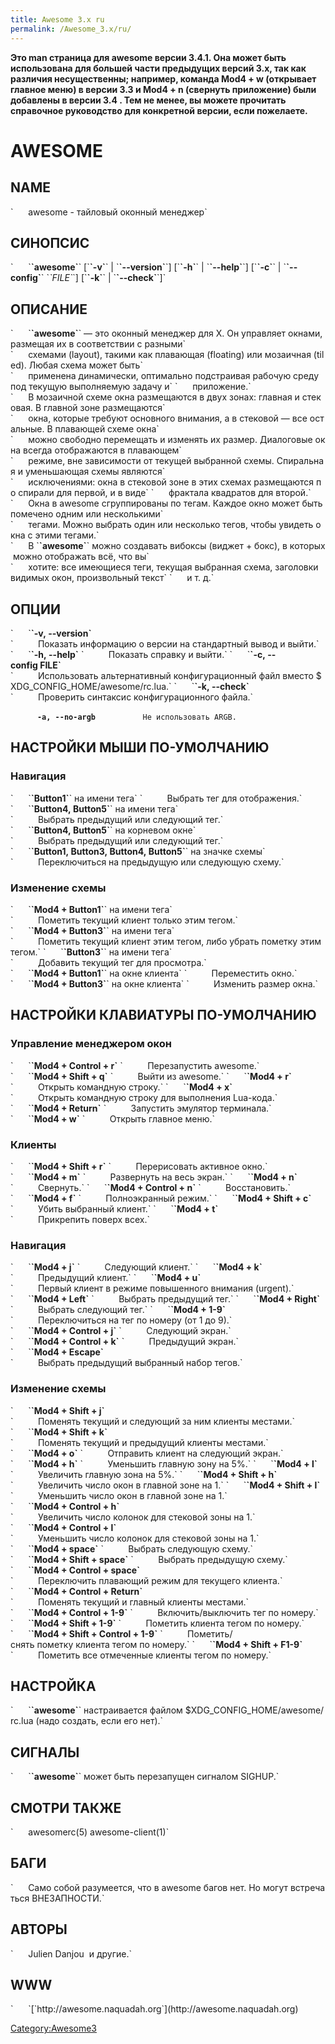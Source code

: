 ```yaml
---
title: Awesome 3.x ru
permalink: /Awesome_3.x/ru/
---
```


**Это man страница для awesome версии 3.4.1. Она может быть использована для большей части предыдущих версий 3.x, так как различия несущественны; например, команда Mod4 + w (открывает главное меню) в версии 3.3 и Mod4 + n (свернуть приложение) были добавлены в версии 3.4 . Тем не менее, вы можете прочитать справочное руководство для конкретной версии, если пожелаете.**

<H1>
AWESOME

</H1>
<H2>
NAME

</H2>
`      awesome - тайловый оконный менеджер`

<H2>
СИНОПСИС

</H2>
`      `<B>`awesome`</B>` [`<B>`-v`</B>` | `<B>`--version`</B>`] [`<B>`-h`</B>` | `<B>`--help`</B>`] [`<B>`-c`</B>` | `<B>`--config`</B>` `<I>`FILE`</I>`] [`<B>`-k`</B>` | `<B>`--check`</B>`]`

<H2>
ОПИСАНИЕ

</H2>
`      `<b>`awesome`</b>` — это оконный менеджер для X. Он управляет окнами, размещая их в соответствии с разными`
`      схемами (layout), такими как плавающая (floating) или мозаичная (tiled). Любая схема может быть`
`      применена динамически, оптимально подстраивая рабочую среду под текущую выполняемую задачу и`
`      приложение.`
`      В мозаичной схеме окна размещаются в двух зонах: главная и стековая. В главной зоне размещаются`
`      окна, которые требуют основного внимания, а в стековой — все остальные. В плавающей схеме окна`
`      можно свободно перемещать и изменять их размер. Диалоговые окна всегда отображаются в плавающем`
`      режиме, вне зависимости от текущей выбранной схемы. Спиральная и уменьшающая схемы являются`
`      исключениями: окна в стековой зоне в этих схемах размещаются по спирали для первой, и в виде`
`      фрактала квадратов для второй.`
`      Окна в awesome сгруппированы по тегам. Каждое окно может быть помечено одним или несколькими`
`      тегами. Можно выбрать один или несколько тегов, чтобы увидеть окна с этими тегами.`
`      В `<b>`awesome`</b>` можно создавать вибоксы (виджет + бокс), в которых можно отображать всё, что вы`
`      хотите: все имеющиеся теги, текущая выбранная схема, заголовки видимых окон, произвольный текст`
`      и т. д.`

<H2>
ОПЦИИ

</H2>
`      `<b>`-v, --version`</b>
`          Показать информацию о версии на стандартный вывод и выйти.`
`      `<b>`-h, --help`</b>
`          Показать справку и выйти.`
`      `<b>`-c, --config FILE`</b>
`          Использовать альтернативный конфигурационный файл вместо $XDG_CONFIG_HOME/awesome/rc.lua.`
`      `<b>`-k, --check`</b>
`          Проверить синтаксис конфигурационного файла.`

`      `<b>`-a, --no-argb`</b>
`          Не использовать ARGB.`

<h2>
НАСТРОЙКИ МЫШИ ПО-УМОЛЧАНИЮ

</h2>
<h3>
Навигация

</h3>
`      `<b>`Button1`</b>` на имени тега`
`          Выбрать тег для отображения.`
`      `<b>`Button4, Button5`</b>` на имени тега`
`          Выбрать предыдущий или следующий тег.`
`      `<b>`Button4, Button5`</b>` на корневом окне`
`          Выбрать предыдущий или следующий тег.`
`      `<b>`Button1, Button3, Button4, Button5`</b>` на значке схемы`
`          Переключиться на предыдущую или следующую схему.`

<h3>
Изменение схемы

</h3>
`      `<b>`Mod4 + Button1`</b>` на имени тега`
`          Пометить текущий клиент только этим тегом.`
`      `<b>`Mod4 + Button3`</b>` на имени тега`
`          Пометить текущий клиент этим тегом, либо убрать пометку этим тегом.`
`      `<b>`Button3`</b>` на имени тега`
`          Добавить текущий тег для просмотра.`
`      `<b>`Mod4 + Button1`</b>` на окне клиента`
`          Переместить окно.`
`      `<b>`Mod4 + Button3`</b>` на окне клиента`
`          Изменить размер окна.`

<h2>
НАСТРОЙКИ КЛАВИАТУРЫ ПО-УМОЛЧАНИЮ

</h2>
<h3>
Управление менеджером окон

</h3>
`      `<b>`Mod4 + Control + r`</b>
`          Перезапустить awesome.`
`      `<b>`Mod4 + Shift + q`</b>
`          Выйти из awesome.`
`      `<b>`Mod4 + r`</b>
`          Открыть командную строку.`
`      `<b>`Mod4 + x`</b>
`          Открыть командную строку для выполнения Lua-кода.`
`      `<b>`Mod4 + Return`</b>
`          Запустить эмулятор терминала.`
`      `<b>`Mod4 + w`</b>
`          Открыть главное меню.`

<h3>
Клиенты

</h3>
`      `<B>`Mod4 + Shift + r`</B>
`          Перерисовать активное окно.`
`      `<b>`Mod4 + m`</b>
`          Развернуть на весь экран.`
`      `<b>`Mod4 + n`</b>
`          Свернуть.`
`      `<b>`Mod4 + Control + n`</b>
`          Восстановить.`
`      `<b>`Mod4 + f`</b>
`          Полноэкранный режим.`
`      `<b>`Mod4 + Shift + c`</b>
`          Убить выбранный клиент.`
`      `<b>`Mod4 + t`</b>
`          Прикрепить поверх всех.`

<h3>
Навигация

</h3>
`      `<b>`Mod4 + j`</b>
`          Следующий клиент.`
`      `<b>`Mod4 + k`</b>
`          Предыдущий клиент.`
`      `<b>`Mod4 + u`</b>
`          Первый клиент в режиме повышенного внимания (urgent).`
`      `<b>`Mod4 + Left`</b>
`          Выбрать предыдущий тег.`
`      `<b>`Mod4 + Right`</b>
`          Выбрать следующий тег.`
`      `<b>`Mod4 + 1-9`</b>
`          Переключиться на тег по номеру (от 1 до 9).`
`      `<b>`Mod4 + Control + j`</b>
`          Следующий экран.`
`      `<b>`Mod4 + Control + k`</b>
`          Предыдущий экран.`
`      `<b>`Mod4 + Escape`</b>
`          Выбрать предыдущий выбранный набор тегов.`

<h3>
Изменение схемы

</h3>
`      `<b>`Mod4 + Shift + j`</b>
`          Поменять текущий и следующий за ним клиенты местами.`
`      `<b>`Mod4 + Shift + k`</b>
`          Поменять текущий и предыдущий клиенты местами.`
`      `<b>`Mod4 + o`</b>
`          Отправить клиент на следующий экран.`
`      `<b>`Mod4 + h`</b>
`          Уменьшить главную зону на 5%.`
`      `<b>`Mod4 + l`</b>
`          Увеличить главную зона на 5%.`
`      `<b>`Mod4 + Shift + h`</b>
`          Увеличить число окон в главной зоне на 1.`
`      `<b>`Mod4 + Shift + l`</b>
`          Уменьшить число окон в главной зоне на 1.`
`      `<b>`Mod4 + Control + h`</b>
`          Увеличить число колонок для стековой зоны на 1.`
`      `<b>`Mod4 + Control + l`</b>
`          Уменьшить число колонок для стековой зоны на 1.`
`      `<b>`Mod4 + space`</b>
`          Выбрать следующую схему.`
`      `<b>`Mod4 + Shift + space`</b>
`          Выбрать предыдущую схему.`
`      `<b>`Mod4 + Control + space`</b>
`          Переключить плавающий режим для текущего клиента.`
`      `<b>`Mod4 + Control + Return`</b>
`          Поменять текущий и главный клиенты местами.`
`      `<b>`Mod4 + Control + 1-9`</b>
`          Включить/выключить тег по номеру.`
`      `<b>`Mod4 + Shift + 1-9`</b>
`          Пометить клиента тегом по номеру.`
`      `<b>`Mod4 + Shift + Control + 1-9`</b>
`          Пометить/снять пометку клиента тегом по номеру.`
`      `<b>`Mod4 + Shift + F1-9`</b>
`          Пометить все отмеченные клиенты тегом по номеру.`

<h2>
НАСТРОЙКА

</h2>
`      `<b>`awesome`</b>` настраивается файлом $XDG_CONFIG_HOME/awesome/rc.lua (надо создать, если его нет).`

<h2>
СИГНАЛЫ

</h2>
`      `<b>`awesome`</b>` может быть перезапущен сигналом SIGHUP.`

<h2>
СМОТРИ ТАКЖЕ

</h2>
`      awesomerc(5) awesome-client(1)`

<h2>
БАГИ

</h2>
`      Само собой разумеется, что в awesome багов нет. Но могут встречаться ВНЕЗАПНОСТИ.`

<h2>
АВТОРЫ

</h2>
`      Julien Danjou <julien@danjou.info[1]> и другие.`

<h2>
WWW

</h2>
`      `[`http://awesome.naquadah.org`](http://awesome.naquadah.org)

[Category:Awesome3](/Category:Awesome3 "wikilink")